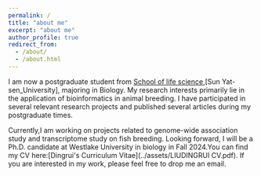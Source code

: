 ```yaml
---
permalink: /
title: "about me"
excerpt: "about me"
author_profile: true
redirect_from: 
  - /about/
  - /about.html
---
```


I am now a postgraduate student from [School of life science](https://lifesciences.sysu.edu.cn/),[Sun Yat-sen_University], majoring in Biology. My research interests primarily lie in the application of bioinformatics in animal breeding. I have participated in several relevant research  projects and published several articles during my postgraduate times.

Currently,I am working on projects related to genome-wide association study and transcriptome study on fish breeding. Looking forward, I will be a Ph.D. candidate at Westlake University in biology in Fall 2024.You can find my CV here:[Dingrui's Curriculum Vitae](../assets/LIUDINGRUI CV.pdf). If you are interested in my work, please feel free to drop me an email.
